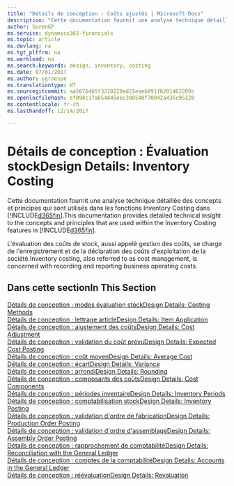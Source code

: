 ```yaml
---
title: "Détails de conception - Coûts ajustés | Microsoft Docs"
description: "Cette documentation fournit une analyse technique détaillée des concepts et principes qui sont utilisés dans les fonctions Inventory Costing dans Dynamics 365."
author: SorenGP
ms.service: dynamics365-financials
ms.topic: article
ms.devlang: na
ms.tgt_pltfrm: na
ms.workload: na
ms.search.keywords: design, inventory, costing
ms.date: 07/01/2017
ms.author: sgroespe
ms.translationtype: HT
ms.sourcegitcommit: aa56764b5f3210229ad21eae6891fb201462209c
ms.openlocfilehash: ef098c17ab54d45eec380548f70042a436c95128
ms.contentlocale: fr-ch
ms.lasthandoff: 12/14/2017

---
```

# <a name="design-details-inventory-costing"></a><span data-ttu-id="8d560-103">Détails de conception : Évaluation stock</span><span class="sxs-lookup"><span data-stu-id="8d560-103">Design Details: Inventory Costing</span></span>
<span data-ttu-id="8d560-104">Cette documentation fournit une analyse technique détaillée des concepts et principes qui sont utilisés dans les fonctions Inventory Costing dans [!INCLUDE[d365fin](includes/d365fin_md.md)].</span><span class="sxs-lookup"><span data-stu-id="8d560-104">This documentation provides detailed technical insight to the concepts and principles that are used within the Inventory Costing features in [!INCLUDE[d365fin](includes/d365fin_md.md)].</span></span>  

<span data-ttu-id="8d560-105">L'évaluation des coûts de stock, aussi appelé gestion des coûts, se charge de l'enregistrement et de la déclaration des coûts d'exploitation de la société.</span><span class="sxs-lookup"><span data-stu-id="8d560-105">Inventory costing, also referred to as cost management, is concerned with recording and reporting business operating costs.</span></span>  

## <a name="in-this-section"></a><span data-ttu-id="8d560-106">Dans cette section</span><span class="sxs-lookup"><span data-stu-id="8d560-106">In This Section</span></span>  
[<span data-ttu-id="8d560-107">Détails de conception : modes évaluation stock</span><span class="sxs-lookup"><span data-stu-id="8d560-107">Design Details: Costing Methods</span></span>](design-details-costing-methods.md)  
[<span data-ttu-id="8d560-108">Détails de conception : lettrage article</span><span class="sxs-lookup"><span data-stu-id="8d560-108">Design Details: Item Application</span></span>](design-details-item-application.md)  
[<span data-ttu-id="8d560-109">Détails de conception : ajustement des coûts</span><span class="sxs-lookup"><span data-stu-id="8d560-109">Design Details: Cost Adjustment</span></span>](design-details-cost-adjustment.md)  
[<span data-ttu-id="8d560-110">Détails de conception : validation du coût prévu</span><span class="sxs-lookup"><span data-stu-id="8d560-110">Design Details: Expected Cost Posting</span></span>](design-details-expected-cost-posting.md)  
[<span data-ttu-id="8d560-111">Détails de conception : coût moyen</span><span class="sxs-lookup"><span data-stu-id="8d560-111">Design Details: Average Cost</span></span>](design-details-average-cost.md)  
[<span data-ttu-id="8d560-112">Détails de conception : écart</span><span class="sxs-lookup"><span data-stu-id="8d560-112">Design Details: Variance</span></span>](design-details-variance.md)  
[<span data-ttu-id="8d560-113">Détails de conception : arrondi</span><span class="sxs-lookup"><span data-stu-id="8d560-113">Design Details: Rounding</span></span>](design-details-rounding.md)  
[<span data-ttu-id="8d560-114">Détails de conception : composants des coûts</span><span class="sxs-lookup"><span data-stu-id="8d560-114">Design Details: Cost Components</span></span>](design-details-cost-components.md)  
[<span data-ttu-id="8d560-115">Détails de conception : périodes inventaire</span><span class="sxs-lookup"><span data-stu-id="8d560-115">Design Details: Inventory Periods</span></span>](design-details-inventory-periods.md)  
[<span data-ttu-id="8d560-116">Détails de conception : comptabilisation stock</span><span class="sxs-lookup"><span data-stu-id="8d560-116">Design Details: Inventory Posting</span></span>](design-details-inventory-posting.md)  
[<span data-ttu-id="8d560-117">Détails de conception : validation d'ordre de fabrication</span><span class="sxs-lookup"><span data-stu-id="8d560-117">Design Details: Production Order Posting</span></span>](design-details-production-order-posting.md)  
[<span data-ttu-id="8d560-118">Détails de conception : validation d'ordre d'assemblage</span><span class="sxs-lookup"><span data-stu-id="8d560-118">Design Details: Assembly Order Posting</span></span>](design-details-assembly-order-posting.md)  
[<span data-ttu-id="8d560-119">Détails de conception : rapprochement de comptabilité</span><span class="sxs-lookup"><span data-stu-id="8d560-119">Design Details: Reconciliation with the General Ledger</span></span>](design-details-reconciliation-with-the-general-ledger.md)  
[<span data-ttu-id="8d560-120">Détails de conception : comptes de la comptabilité</span><span class="sxs-lookup"><span data-stu-id="8d560-120">Design Details: Accounts in the General Ledger</span></span>](design-details-accounts-in-the-general-ledger.md)  
[<span data-ttu-id="8d560-121">Détails de conception : réévaluation</span><span class="sxs-lookup"><span data-stu-id="8d560-121">Design Details: Revaluation</span></span>](design-details-revaluation.md)

